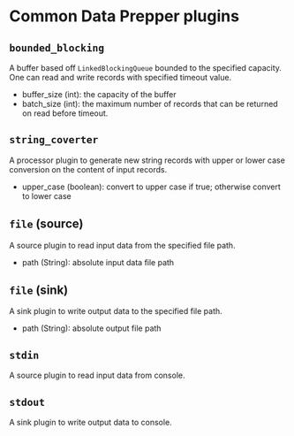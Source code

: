 # Common Data Prepper plugins

## `bounded_blocking`

A buffer based off `LinkedBlockingQueue` bounded to the specified capacity. One can read and write records with specified timeout value.

- buffer_size (int): the capacity of the buffer
- batch_size (int): the maximum number of records that can be returned on read before timeout.

## `string_coverter`

A processor plugin to generate new string records with upper or lower case conversion on the content of input records.

- upper_case (boolean): convert to upper case if true; otherwise convert to lower case

## `file` (source)

A source plugin to read input data from the specified file path.

- path (String): absolute input data file path

## `file` (sink)

A sink plugin to write output data to the specified file path.

- path (String): absolute output file path

## `stdin`

A source plugin to read input data from console.

## `stdout`

A sink plugin to write output data to console.